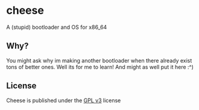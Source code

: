 # cheese
A (stupid) bootloader and OS for x86_64

## Why?
You might ask why im making another bootloader when there already exist tons of better ones. Well its for me to learn! And might as well put it here :^)

## License
Cheese is published under the [GPL v3](https://www.gnu.org/licenses/gpl-3.0.html) license 
